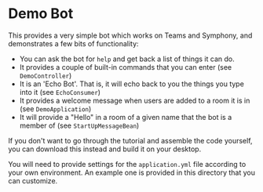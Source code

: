 # Demo Bot

This provides a very simple bot which works on Teams and Symphony, and demonstrates a few bits of functionality:

- You can ask the bot for `help` and get back a list of things it can do.
- It provides a couple of built-in commands that you can enter (see `DemoController`)
- It is an 'Echo Bot'.  That is, it will echo back to you the things you type into it (see `EchoConsumer`)
- It provides a welcome message when users are added to a room it is in (see `DemoApplication`)
- It will provide a "Hello" in a room of a given name that the bot is a member of (see `StartUpMessageBean`)

If you don't want to go through the tutorial and assemble the code yourself, you can download this instead and build it on your desktop.

You will need to provide settings for the `application.yml` file according to your own environment.  An example one is provided in this directory that you can customize.
